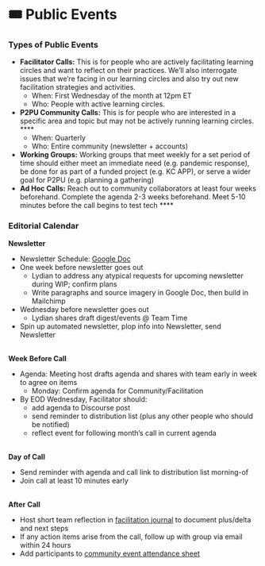 # 🎟 Public Events

### **Types of Public Events**

* **Facilitator Calls:** This is for people who are actively facilitating learning circles and want to reflect on their practices. We’ll also interrogate issues that we’re facing in our learning circles and also try out new facilitation strategies and activities.
  * When: First Wednesday of the month at 12pm ET
  * Who: People with active learning circles.
* **P2PU Community Calls:** This is for people who are interested in a specific area and topic but may not be actively running learning circles. ****&#x20;
  * When: Quarterly&#x20;
  * Who: Entire community (newsletter + accounts)
* **Working Groups:** Working groups that meet weekly for a set period of time should either meet an immediate need (e.g. pandemic response), be done for as part of a funded project (e.g. KC APP), or serve a wider goal for P2PU (e.g. planning a gathering)
* **Ad Hoc Calls:** Reach out to community collaborators at least four weeks beforehand. Complete the agenda 2-3 weeks beforehand. Meet 5-10 minutes before the call begins to test tech ****&#x20;

### Editorial Calendar

**Newsletter**

* Newsletter Schedule: [Google Doc](https://docs.google.com/document/d/1O\_KJ3MYGdZAleTSZ17jWbwjqJ8UY-6wNIn3Di0w0Uqc/edit)
* One week before newsletter goes out
  * Lydian to address any atypical requests for upcoming newsletter during WIP; confirm plans
  * Write paragraphs and source imagery in Google Doc, then build in Mailchimp
* Wednesday before newsletter goes out
  * Lydian shares draft digest/events @ Team Time
* Spin up automated newsletter, plop info into Newsletter, send Newsletter

\
**Week** **Before Call**

* Agenda: Meeting host drafts agenda and shares with team early in week to agree on items
  * Monday: Confirm agenda for Community/Facilitation
* By EOD Wednesday, Facilitator should:
  * add agenda to Discourse post
  * send reminder to distribution list (plus any other people who should be notified)
  * reflect event for following month’s call in current agenda

\
**Day** **of Call**&#x20;

* Send reminder with agenda and call link to distribution list morning-of
* Join call at least 10 minutes early

\
**After** **Call**

* Host short team reflection in [facilitation journal](https://etherpad.p2pu.org/p/facilitation-journal) to document plus/delta and next steps
* If any action items arise from the call, follow up with group via email within 24 hours
* Add participants to [community event attendance sheet](https://docs.google.com/spreadsheets/d/16IM1giw2PFsCnNj1gZQCTIYATkMr3GS50gjn7u7oAdg/edit#gid=0)
